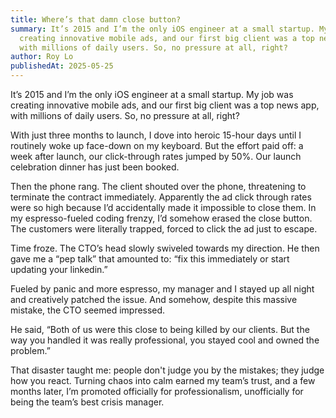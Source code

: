 ```yaml
---
title: Where’s that damn close button?
summary: It’s 2015 and I’m the only iOS engineer at a small startup. My job was
  creating innovative mobile ads, and our first big client was a top news app,
  with millions of daily users. So, no pressure at all, right?
author: Roy Lo
publishedAt: 2025-05-25
---
```

It’s 2015 and I’m the only iOS engineer at a small startup. My job was creating innovative mobile ads, and our first big client was a top news app, with millions of daily users. So, no pressure at all, right?

With just three months to launch, I dove into heroic 15-hour days until I routinely woke up face-down on my keyboard. But the effort paid off: a week after launch, our click-through rates jumped by 50%. Our launch celebration dinner has just been booked.

Then the phone rang. The client shouted over the phone, threatening to terminate the contract immediately. Apparently the ad click through rates were so high because I’d accidentally made it impossible to close them. In my espresso-fueled coding frenzy, I’d somehow erased the close button. The customers were literally trapped, forced to click the ad just to escape.

Time froze. The CTO’s head slowly swiveled towards my direction. He then gave me a “pep talk” that amounted to: “fix this immediately or start updating your linkedin.”

Fueled by panic and more espresso, my manager and I stayed up all night and creatively patched the issue. And somehow, despite this massive mistake, the CTO seemed impressed.

He said, “Both of us were this close to being killed by our clients. But the way you handled it was really professional, you stayed cool and owned the problem.”

That disaster taught me: people don't judge you by the mistakes; they judge how you react. Turning chaos into calm earned my team’s trust, and a few months later, I’m promoted officially for professionalism, unofficially for being the team’s best crisis manager.